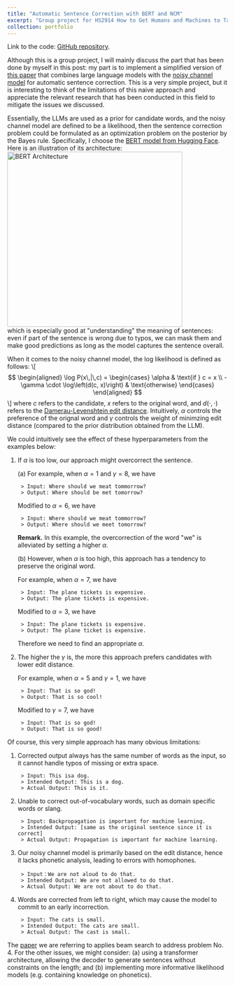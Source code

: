 ```yaml
---
title: "Automatic Sentence Correction with BERT and NCM"
excerpt: "Group project for HS2914 How to Get Humans and Machines to Talk to Each Other.<br/><img src='/images/bert_ncm.png'>"
collection: portfolio
---
```


Link to the code: [GitHub repository](https://github.com/hanyang-hu/HS2914-auto-correction-project).

Although this is a group project, I will mainly discuss the part that has been done by myself in this post: my part is to implement a simplified version of [this paper](https://aclanthology.org/W19-4420.pdf) that combines large language models with the [noisy channel model](https://web.stanford.edu/~jurafsky/slp3/B.pdf) for automatic sentence correction. This is a very simple project, but it is interesting to think of the limitations of this naive approach and appreciate the relevant research that has been conducted in this field to mitigate the issues we discussed. 

Essentially, the LLMs are used as a prior for candidate words, and the noisy channel model are defined to be a likelihood, then the sentence correction problem could be formulated as an optimization problem on the posterior by the Bayes rule. Specifically, I choose the [BERT model from Hugging Face](https://huggingface.co/docs/transformers/model_doc/bert). Here is an illustration of its architecture:
<img src="./bert.png" alt="BERT Architecture" width="400"/><br/>
which is especially good at "understanding" the meaning of sentences: even if part of the sentence is wrong due to typos, we can mask them and make good predictions as long as the model captures the sentence overall. 

When it comes to the noisy channel model, the log likelihood is defined as follows:
\\[
$$
\begin{aligned}
\log P(x\,|\,c) = 
\begin{cases} 
\alpha & \text{if } c = x \\ 
-\gamma \cdot \log\left(d(c, x)\right) & \text{otherwise}
\end{cases}
\end{aligned}
$$
\\]
where $c$ refers to the candidate, $x$ refers to the original word, and $d(\cdot, \cdot)$ refers to the [Damerau-Levenshtein edit distance](https://en.wikipedia.org/wiki/Damerau%E2%80%93Levenshtein_distance). Intuitively, $\alpha$ controls the preference of the orignal word and $\gamma$ controls the weight of minimzing edit distance (compared to the prior distribution obtained from the LLM).

We could intuitively see the effect of these hyperparameters from the examples below: 

1. If $\alpha$ is too low, our approach might overcorrect the sentence.

    (a) For example, when $\alpha = 1$ and $\gamma = 8$, we have

        > Input: Where should we meat tommorrow?
        > Output: Where should be met tomorrow?

    Modified to $\alpha = 6$, we have 

        > Input: Where should we meat tommorrow?
        > Output: Where should we meet tomorrow?

    **Remark.** In this example, the overcorrection of the word "we" is alleviated by setting a higher $\alpha$. 

    (b) However, when $\alpha$ is too high, this approach has a tendency to preserve the original word.

    For example, when $\alpha = 7$, we have

        > Input: The plane tickets is expensive.
        > Output: The plane tickets is expensive.

    Modified to $\alpha = 3$, we have

        > Input: The plane tickets is expensive.
        > Output: The plane ticket is expensive.

    Therefore we need to find an appropriate $\alpha$.

2. The higher the $\gamma$ is, the more this approach prefers candidates with lower edit distance.

    For example, when $\alpha = 5$ and $\gamma = 1$, we have

        > Input: That is so god!
        > Output: That is so cool!

    Modified to $\gamma = 7$, we have

        > Input: That is so god!
        > Output: That is so good!

Of course, this very simple approach has many obvious limitations: 

1. Corrected output always has the same number of words as the input, so it cannot handle typos of missing or extra space.

        > Input: This isa dog.
        > Intended Output: This is a dog.
        > Actual Output: This is it.

2. Unable to correct out-of-vocabulary words, such as domain specific words or slang.

        > Input: Backpropagation is important for machine learning.
        > Intended Output: [same as the original sentence since it is correct]
        > Actual Output: Propagation is important for machine learning.

3. Our noisy channel model is primarily based on the edit distance, hence it lacks phonetic analysis, leading to errors with homophones.

        > Input：We are not aloud to do that.
        > Intended Output: We are not allowed to do that.
        > Actual Output: We are not about to do that.

4. Words are corrected from left to right, which may cause the model to commit to an early incorrection.

        > Input: The cats is small.
        > Intended Output: The cats are small.
        > Actual Output: The cast is small.

The [paper](https://aclanthology.org/W19-4420.pdf) we are referring to applies beam search to address problem No. 4. For the other issues, we might consider: (a) using a transformer architecture, allowing the decoder to generate sentences without constraints on the length; and (b) implementing more informative likelihood models (e.g. containing knowledge on phonetics).
